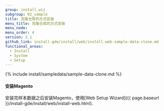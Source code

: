 ```yaml
---
group: install_wiz
subgroup: 02_sample
title: 克隆仓库的方式安装
menu_title: 克隆仓库的方式安装
menu_node:
menu_order: 4
version: 2.1
github_link: install-gde/install/web/install-web-sample-data-clone.md
functional_areas:
  - Install
  - System
  - Setup
---
```


{% include install/sampledata/sample-data-clone.md %}

#### 安装Magento
安装完样本数据之后安装Magento，使用[Web Setup Wizard]({{ page.baseurl }}/install-gde/install/web/install-web.html).
